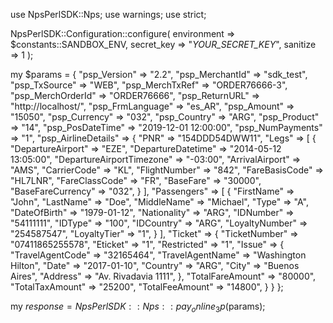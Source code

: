 use NpsPerlSDK::Nps;
use warnings;
use strict;

NpsPerlSDK::Configuration::configure( 
    environment => $constants::SANDBOX_ENV,
    secret_key => "_YOUR_SECRET_KEY_",
    sanitize => 1 
    );

my $params = {
    "psp_Version" => "2.2",
    "psp_MerchantId" => "sdk_test",
    "psp_TxSource" => "WEB",
    "psp_MerchTxRef" => "ORDER76666-3",
    "psp_MerchOrderId" => "ORDER76666",
    "psp_ReturnURL" => "http://localhost/",
    "psp_FrmLanguage" => "es_AR",
    "psp_Amount" => "15050",
    "psp_Currency" => "032",
    "psp_Country" => "ARG",
    "psp_Product" => "14",
    "psp_PosDateTime" => "2019-12-01 12:00:00",
    "psp_NumPayments" => "1",
    "psp_AirlineDetails" => {
        "PNR" => "154DDD54DWW11",
        "Legs" => [
            {
                "DepartureAirport" => "EZE",
                "DepartureDatetime" => "2014-05-12 13:05:00",
                "DepartureAirportTimezone" => "-03:00",
                "ArrivalAirport" => "AMS",
                "CarrierCode" => "KL",
                "FlightNumber" => "842",
                "FareBasisCode" => "HL7LNR",
                "FareClassCode" => "FR",
                "BaseFare" => "30000",
                "BaseFareCurrency" => "032",
            }
        ],
        "Passengers" => [
            {
                "FirstName" => "John",
                "LastName" => "Doe",
                "MiddleName" => "Michael",
                "Type" => "A",
                "DateOfBirth" => "1979-01-12",
                "Nationality" => "ARG",
                "IDNumber" => "54111111",
                "IDType" => "100",
                "IDCountry" => "ARG",
                "LoyaltyNumber" => "254587547",
                "LoyaltyTier" => "1",
            }
        ],
        "Ticket" => {
            "TicketNumber" => "07411865255578",
            "Eticket" => "1",
            "Restricted" => "1",
            "Issue" => {
                "TravelAgentCode" => "32165464",
                "TravelAgentName" => "Washington Hilton",
                "Date" => "2017-01-10",
                "Country" => "ARG",
                "City" => "Buenos Aires",
                "Address" => "Av. Rivadavia 1111",
                    },
            "TotalFareAmount" => "80000",
            "TotalTaxAmount" => "25200",
            "TotalFeeAmount" => "14800",
            }
    }
};

my $response = NpsPerlSDK::Nps::pay_online_3p($params);